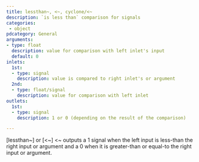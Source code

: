 ```yaml
---
title: lessthan~, <~, cyclone/<~
description: `is less than` comparison for signals
categories:
 - object
pdcategory: General
arguments:
- type: float
  description: value for comparison with left inlet's input
  default: 0
inlets:
  1st:
  - type: signal
    description: value is compared to right inlet's or argument
  2nd:
  - type: float/signal
    description: value for comparison with left inlet
outlets:
  1st:
  - type: signal
    description: 1 or 0 (depending on the result of the comparison)

---
```


[lessthan~] or [<~] <~ outputs a 1 signal when the left input is less-than the right input or argument and a 0 when it is greater-than or equal-to the right input or argument.

